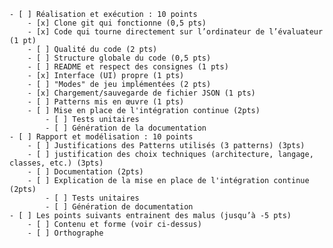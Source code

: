 

    - [ ] Réalisation et exécution : 10 points
        - [x] Clone git qui fonctionne (0,5 pts)
        - [x] Code qui tourne directement sur l’ordinateur de l’évaluateur (1 pt)
        - [ ] Qualité du code (2 pts)
        - [ ] Structure globale du code (0,5 pts)
        - [ ] README et respect des consignes (1 pts)
        - [x] Interface (UI) propre (1 pts)
        - [ ] "Modes" de jeu implémentées (2 pts)
        - [x] Chargement/sauvegarde de fichier JSON (1 pts)
        - [ ] Patterns mis en œuvre (1 pts)
        - [ ] Mise en place de l'intégration continue (2pts)
            - [ ] Tests unitaires
            - [ ] Génération de la documentation
    - [ ] Rapport et modélisation : 10 points
        - [ ] Justifications des Patterns utilisés (3 patterns) (3pts)
        - [ ] justification des choix techniques (architecture, langage, classes, etc.) (3pts)
        - [ ] Documentation (2pts)
        - [ ] Explication de la mise en place de l'intégration continue (2pts)
            - [ ] Tests unitaires
            - [ ] Génération de documentation
    - [ ] Les points suivants entrainent des malus (jusqu’à -5 pts)
        - [ ] Contenu et forme (voir ci-dessus)
        - [ ] Orthographe

